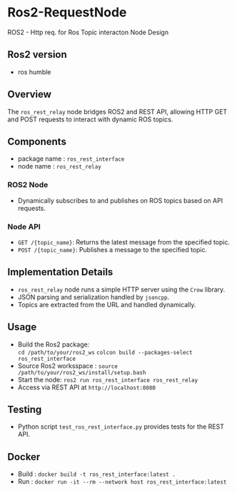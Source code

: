 # Ros2-RequestNode
ROS2 - Http req. for Ros Topic interacton Node Design

## Ros2 version 
- ros humble

## Overview
The `ros_rest_relay` node bridges ROS2 and REST API, allowing HTTP GET and POST requests to interact with dynamic ROS topics.

## Components
- package name : `ros_rest_interface`
- node name    : `ros_rest_relay`

### ROS2 Node
- Dynamically subscribes to and publishes on ROS topics based on API requests.

### Node API
- `GET /{topic_name}`: Returns the latest message from the specified topic.
- `POST /{topic_name}`: Publishes a message to the specified topic.

## Implementation Details
- `ros_rest_relay` node runs a simple HTTP server using the `Crow` library.
- JSON parsing and serialization handled by `jsoncpp`.
- Topics are extracted from the URL and handled dynamically.

## Usage
- Build the Ros2 package:  
`cd /path/to/your/ros2_ws`
`colcon build --packages-select ros_rest_interface`
- Source Ros2 worksspace : 
`source /path/to/your/ros2_ws/install/setup.bash`   
- Start the node:
`ros2 run ros_rest_interface ros_rest_relay`
- Access via REST API at `http://localhost:8080`

## Testing
- Python script `test_ros_rest_interface.py` provides tests for the REST API.

## Docker
- Build :  `docker build -t ros_rest_interface:latest .`
- Run :  `docker run -it --rm --network host ros_rest_interface:latest`
